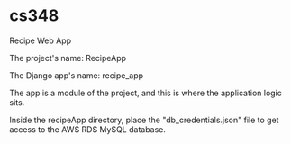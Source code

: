 # cs348
Recipe Web App

The project's name: RecipeApp

The Django app's name: recipe_app

The app is a module of the project, and this is where the application logic sits.

Inside the recipeApp directory, place the "db_credentials.json" file to get access to the AWS RDS MySQL database.

